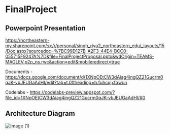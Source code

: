 # FinalProject

## Powerpoint Presentation
https://northeastern-my.sharepoint.com/:p:/r/personal/singh_riya2_northeastern_edu/_layouts/15/Doc.aspx?sourcedoc=%7BC99D127B-A2F3-44E4-BCC0-055715F9247A%7D&file=FinalProjectProposal.pptx&wdOrigin=TEAMS-MAGLEV.p2p_ns.rwc&action=edit&mobileredirect=true

Documents - https://docs.google.com/document/d/1XNpOEtCW3dAiag4ingQZ21Gucrm0qJK-vbJEUGaAdHI/edit?tab=t.0#heading=h.fuhcqjxfqwun

Codelabs - https://codelabs-preview.appspot.com/?file_id=1XNpOEtCW3dAiag4ingQZ21Gucrm0qJK-vbJEUGaAdHI/#0

## Architecture Diagram

![image (1)](https://github.com/user-attachments/assets/43b0f742-393d-4b7d-a061-a5aa58a20527)


